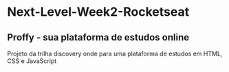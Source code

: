 # Next-Level-Week2-Rocketseat

<h2>Proffy - sua plataforma de estudos online</h2>

Projeto da trilha discovery onde para uma plataforma de estudos em HTML, CSS e JavaScript
